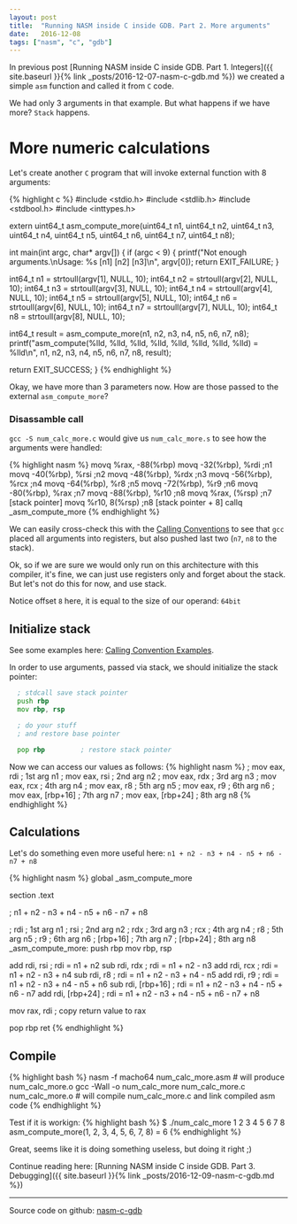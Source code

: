 ```yaml
---
layout: post
title:  "Running NASM inside C inside GDB. Part 2. More arguments"
date:   2016-12-08
tags: ["nasm", "c", "gdb"]
---
```


In previous post [Running NASM inside C inside GDB. Part 1. Integers]({{ site.baseurl }}{% link _posts/2016-12-07-nasm-c-gdb.md %}) we created a simple `asm` function and called it from `C` code.

We had only 3 arguments in that example. But what happens if we have more? `Stack` happens.


# More numeric calculations

Let's create another `C` program that will invoke external function with 8 arguments:

{% highlight c %}
#include <stdio.h>
#include <stdlib.h>
#include <stdbool.h>
#include <inttypes.h>

extern uint64_t asm_compute_more(uint64_t n1, uint64_t n2, uint64_t n3, uint64_t n4, uint64_t n5, uint64_t n6, uint64_t n7, uint64_t n8);

int main(int argc, char* argv[]) {
  if (argc < 9) {
    printf("Not enough arguments.\nUsage: %s [n1] [n2] [n3]\n", argv[0]);
    return EXIT_FAILURE;
  }

  int64_t n1 = strtoull(argv[1], NULL, 10);
  int64_t n2 = strtoull(argv[2], NULL, 10);
  int64_t n3 = strtoull(argv[3], NULL, 10);
  int64_t n4 = strtoull(argv[4], NULL, 10);
  int64_t n5 = strtoull(argv[5], NULL, 10);
  int64_t n6 = strtoull(argv[6], NULL, 10);
  int64_t n7 = strtoull(argv[7], NULL, 10);
  int64_t n8 = strtoull(argv[8], NULL, 10);

  int64_t result = asm_compute_more(n1, n2, n3, n4, n5, n6, n7, n8);
  printf("asm_compute(%lld, %lld, %lld, %lld, %lld, %lld, %lld, %lld) = %lld\n",
      n1, n2, n3, n4, n5, n6, n7, n8, result);

  return EXIT_SUCCESS;
}
{% endhighlight %}

Okay, we have more than 3 parameters now. How are those passed to the external `asm_compute_more`?

### Disassamble call

`gcc -S num_calc_more.c` would give us `num_calc_more.s` to see how the arguments were handled:

{% highlight nasm %}
    movq    %rax, -88(%rbp)
    movq    -32(%rbp), %rdi     ;n1
    movq    -40(%rbp), %rsi     ;n2
    movq    -48(%rbp), %rdx     ;n3
    movq    -56(%rbp), %rcx     ;n4
    movq    -64(%rbp), %r8      ;n5
    movq    -72(%rbp), %r9      ;n6
    movq    -80(%rbp), %rax     ;n7
    movq    -88(%rbp), %r10     ;n8
    movq    %rax, (%rsp)        ;n7 [stack pointer]
    movq    %r10, 8(%rsp)       ;n8 [stack pointer + 8]
    callq   _asm_compute_more
{% endhighlight %}

We can easily cross-check this with the [Calling Conventions](https://en.wikipedia.org/wiki/X86_calling_conventions) to see that `gcc` placed all arguments into registers, but also pushed last two (`n7`, `n8` to the stack).

Ok, so if we are sure we would only run on this architecture with this compiler, it's fine, we can just use registers only and forget about the stack. But let's not do this for now, and use stack.

Notice offset `8` here, it is equal to the size of our operand: `64bit`

## Initialize stack

See some examples here: [Calling Convention Examples](https://en.wikibooks.org/wiki/X86_Disassembly/Calling_Convention_Examples).

In order to use arguments, passed via stack, we should initialize the stack pointer:
```asm
  ; stdcall save stack pointer
  push rbp        
  mov rbp, rsp     

  ; do your stuff
  ; and restore base pointer

  pop rbp         ; restore stack pointer
```

Now we can access our values as follows:
{% highlight nasm %}
  ; mov eax, rdi       ; 1st arg  n1
  ; mov eax, rsi       ; 2nd arg  n2
  ; mov eax, rdx       ; 3rd arg  n3
  ; mov eax, rcx       ; 4th arg  n4
  ; mov eax, r8        ; 5th arg  n5
  ; mov eax, r9        ; 6th arg  n6
  ; mov eax, [rbp+16]  ; 7th arg  n7
  ; mov eax, [rbp+24]  ; 8th arg  n8
{% endhighlight %}


## Calculations

Let's do something even more useful here: `n1 + n2 - n3 + n4 - n5 + n6 - n7 + n8`

{% highlight nasm %}
global _asm_compute_more

section .text

; n1 + n2 - n3 + n4 - n5 + n6 - n7 + n8

; rdi       ; 1st arg  n1
; rsi       ; 2nd arg  n2
; rdx       ; 3rd arg  n3
; rcx       ; 4th arg  n4
; r8        ; 5th arg  n5
; r9        ; 6th arg  n6
; [rbp+16]  ; 7th arg  n7
; [rbp+24]  ; 8th arg  n8
_asm_compute_more:
  push rbp
  mov rbp, rsp

  add rdi, rsi        ; rdi = n1 + n2
  sub rdi, rdx        ; rdi = n1 + n2 - n3
  add rdi, rcx        ; rdi = n1 + n2 - n3 + n4
  sub rdi, r8         ; rdi = n1 + n2 - n3 + n4 - n5
  add rdi, r9         ; rdi = n1 + n2 - n3 + n4 - n5 + n6
  sub rdi, [rbp+16]   ; rdi = n1 + n2 - n3 + n4 - n5 + n6 - n7
  add rdi, [rbp+24]   ; rdi = n1 + n2 - n3 + n4 - n5 + n6 - n7 + n8

  mov rax, rdi        ; copy return value to rax

  pop rbp
  ret
{% endhighlight %}


## Compile

{% highlight bash %}
nasm -f macho64 num_calc_more.asm            # will produce num_calc_more.o
gcc -Wall -o num_calc_more num_calc_more.c num_calc_more.o   # will compile num_calc_more.c and link compiled asm code
{% endhighlight %}

Test if it is workign:
{% highlight bash %}
$ ./num_calc_more 1 2 3 4 5 6 7 8 
asm_compute_more(1, 2, 3, 4, 5, 6, 7, 8) = 6
{% endhighlight %}

Great, seems like it is doing something useless, but doing it right ;)


Continue reading here: [Running NASM inside C inside GDB. Part 3. Debugging]({{ site.baseurl }}{% link _posts/2016-12-09-nasm-c-gdb.md %})

---
Source code on github: [nasm-c-gdb](https://github.com/lotas/nasm-c-gdb)

